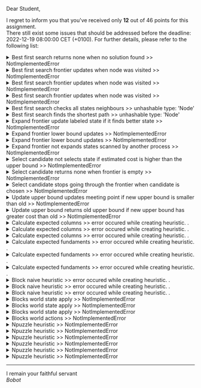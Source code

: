 Dear Student,

I regret to inform you that you've received only **12** out of 46 points for this assignment.\
There still exist some issues that should be addressed before the deadline: 2022-12-19 08:00:00 CET (+0100). For further details, please refer to the following list:

<details><summary>Best first search returns none when no solution found &gt;&gt; NotImplementedError</summary></details>
<details><summary>Best first search frontier updates when node was visited &gt;&gt; NotImplementedError</summary></details>
<details><summary>Best first search frontier updates when node was visited &gt;&gt; NotImplementedError</summary></details>
<details><summary>Best first search frontier updates when node was visited &gt;&gt; NotImplementedError</summary></details>
<details><summary>Best first search checks all states neighbours &gt;&gt; unhashable type: &#x27;Node&#x27;</summary></details>
<details><summary>Best first search finds the shortest path &gt;&gt; unhashable type: &#x27;Node&#x27;</summary></details>
<details><summary>Expand frontier update labeled state if it finds better state &gt;&gt; NotImplementedError</summary></details>
<details><summary>Expand frontier lower bound updates &gt;&gt; NotImplementedError</summary></details>
<details><summary>Expand frontier lower bound updates &gt;&gt; NotImplementedError</summary></details>
<details><summary>Expand frontier not expands states scanned by another process &gt;&gt; NotImplementedError</summary></details>
<details><summary>Select candidate not selects state if estimated cost is higher than the upper bound &gt;&gt; NotImplementedError</summary></details>
<details><summary>Select candidate returns none when frontier is empty &gt;&gt; NotImplementedError</summary></details>
<details><summary>Select candidate stops going through the frontier when candidate is chosen &gt;&gt; NotImplementedError</summary></details>
<details><summary>Update upper bound updates meeting point if new upper bound is smaller than old &gt;&gt; NotImplementedError</summary></details>
<details><summary>Update upper bound returns old upper bound if new upper bound has greater cost than old &gt;&gt; NotImplementedError</summary></details>
<details><summary>Calculate expected columns &gt;&gt; error occured while creating heuristic. .</summary></details>
<details><summary>Calculate expected columns &gt;&gt; error occured while creating heuristic. .</summary></details>
<details><summary>Calculate expected columns &gt;&gt; error occured while creating heuristic. .</summary></details>
<details><summary>Calculate expected fundaments &gt;&gt; error occured while creating heuristic. .</summary></details>
<details><summary>Calculate expected fundaments &gt;&gt; error occured while creating heuristic. .</summary></details>
<details><summary>Calculate expected fundaments &gt;&gt; error occured while creating heuristic. .</summary></details>
<details><summary>Block naive heuristic &gt;&gt; error occured while creating heuristic. .</summary></details>
<details><summary>Block naive heuristic &gt;&gt; error occured while creating heuristic. .</summary></details>
<details><summary>Block naive heuristic &gt;&gt; error occured while creating heuristic. .</summary></details>
<details><summary>Blocks world state apply &gt;&gt; NotImplementedError</summary></details>
<details><summary>Blocks world state apply &gt;&gt; NotImplementedError</summary></details>
<details><summary>Blocks world state apply &gt;&gt; NotImplementedError</summary></details>
<details><summary>Blocks world actions &gt;&gt; NotImplementedError</summary></details>
<details><summary>Npuzzle heuristic &gt;&gt; NotImplementedError</summary></details>
<details><summary>Npuzzle heuristic &gt;&gt; NotImplementedError</summary></details>
<details><summary>Npuzzle heuristic &gt;&gt; NotImplementedError</summary></details>
<details><summary>Npuzzle heuristic &gt;&gt; NotImplementedError</summary></details>
<details><summary>Npuzzle heuristic &gt;&gt; NotImplementedError</summary></details>
<details><summary>Npuzzle heuristic &gt;&gt; NotImplementedError</summary></details>

-----------
I remain your faithful servant\
_Bobot_